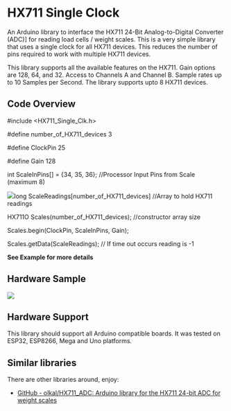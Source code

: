 # HX711 Single Clock

An Arduino library to interface the HX711 24-Bit Analog-to-Digital Converter (ADC)] for reading load cells / weight scales.  This is a very simple library that uses a single clock for all HX711 devices.  This reduces the number of pins required to work with multiple HX711 devices.

This library supports all the available features on the HX711.   Gain options are 128, 64, and 32.  Access to Channels A  and Channel B.  Sample rates up to 10 Samples per Second.  The library supports upto 8 HX711 devices.

## Code Overview

#include <HX711_Single_Clk.h>

#define number_of_HX711_devices 3

#define  ClockPin 25 

#define Gain 128

int ScaleInPins[] = {34, 35, 36};               //Processor Input Pins from Scale (maximum 8)

![](C:\Users\rickl\OneDrive\Documents\GitHub\HX711_Single_Clk\examples\HardwareExample.jpg)long ScaleReadings[number_of_HX711_devices]  //Array to hold HX711 readings

HX711O Scales(number_of_HX711_devices);   //constructor array size

Scales.begin(ClockPin, ScaleInPins, Gain);

Scales.getData(ScaleReadings);    // If time out occurs reading is -1

**See Example for more details**

## Hardware Sample

![](C:\Users\rickl\OneDrive\Documents\GitHub\HX711_Single_Clk\examples\HardwareExample.jpg)

## Hardware Support

This library should support all Arduino compatible boards.  It was tested on ESP32, ESP8266, Mega and Uno platforms.

## Similar libraries

There are other libraries around, enjoy:

- [GitHub - olkal/HX711_ADC: Arduino library for the HX711 24-bit ADC for weight scales](https://github.com/olkal/HX711_ADC)
